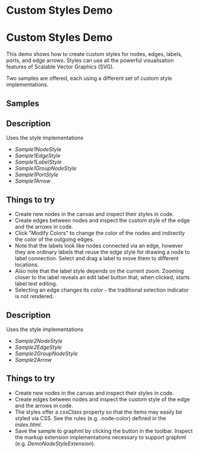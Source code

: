 <!--
 //////////////////////////////////////////////////////////////////////////////
 // @license
 // This file is part of yFiles for HTML 2.6.
 // Use is subject to license terms.
 //
 // Copyright (c) 2000-2024 by yWorks GmbH, Vor dem Kreuzberg 28,
 // 72070 Tuebingen, Germany. All rights reserved.
 //
 //////////////////////////////////////////////////////////////////////////////
-->
# Custom Styles Demo

# Custom Styles Demo

This demo shows how to create custom styles for nodes, edges, labels, ports, and edge arrows. Styles can use all the powerful visualisation features of Scalable Vector Graphics (SVG).

Two samples are offered, each using a different set of custom style implementations.

## Samples

## Description

Uses the style implementations

- _Sample1NodeStyle_
- _Sample1EdgeStyle_
- _Sample1LabelStyle_
- _Sample1GroupNodeStyle_
- _Sample1PortStyle_
- _Sample1Arrow_

## Things to try

- Create new nodes in the canvas and inspect their styles in code.
- Create edges between nodes and inspect the custom style of the edge and the arrows in code.
- Click "Modify Colors" to change the color of the nodes and indirectly the color of the outgoing edges.
- Note that the labels look like nodes connected via an edge, however they are ordinary labels that reuse the edge style for drawing a node to label connection. Select and drag a label to move them to different locations.
- Also note that the label style depends on the current zoom. Zooming closer to the label reveals an edit label button that, when clicked, starts label text editing.
- Selecting an edge changes its color - the traditional selection indicator is not rendered.

## Description

Uses the style implementations

- _Sample2NodeStyle_
- _Sample2EdgeStyle_
- _Sample2GroupNodeStyle_
- _Sample2Arrow_

## Things to try

- Create new nodes in the canvas and inspect their styles in code.
- Create edges between nodes and inspect the custom style of the edge and the arrows in code.
- The styles offer a _cssClass_ property so that the items may easily be styled via CSS. See the rules (e.g. .node-color) defined in the _index.html_.
- Save the sample to graphml by clicking the button in the toolbar. Inspect the markup extension implementations necessary to support graphml (e.g. _DemoNodeStyleExtension_).
